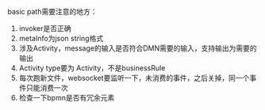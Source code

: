 basic path需要注意的地方：
1. invoker是否正确
2. metaInfo为json string格式
3. 涉及Activity，message的输入是否符合DMN需要的输入，支持输出为需要的输出
4. Activity type要为 Activity，不是businessRule
5. 每次跑新文件，websocket要监听一下，未消费的事件，之后关掉，同一个事件只能消费一次
6. 检查一下bpmn是否有冗余元素